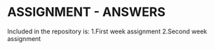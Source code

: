 # ASSIGNMENT - ANSWERS
Included in the repository is:
1.First week assignment
2.Second week assignment 
